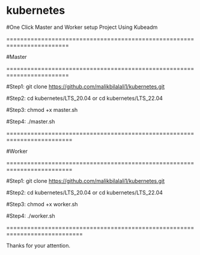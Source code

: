 # kubernetes
#One Click Master and Worker setup Project Using Kubeadm

========================================================================

#Master

========================================================================

#Step1:
git clone https://github.com/malikbilalali1/kubernetes.git

#Step2:
cd kubernetes/LTS_20.04 
or
cd kubernetes/LTS_22.04

#Step3:
chmod +x master.sh

#Step4:
./master.sh

=========================================================================

#Worker

=========================================================================

#Step1:
git clone https://github.com/malikbilalali1/kubernetes.git

#Step2:
cd kubernetes/LTS_20.04 
or
cd kubernetes/LTS_22.04

#Step3:
chmod +x worker.sh

#Step4:
./worker.sh

============================================================================

Thanks for your attention.
